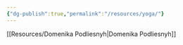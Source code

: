 ```yaml
---
{"dg-publish":true,"permalink":"/resources/yoga/"}
---
```




[[Resources/Domenika Podliesnyh\|Domenika Podliesnyh]]